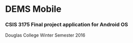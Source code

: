 # DEMS Mobile
### CSIS 3175 Final project application for Android OS
Douglas College
Winter Semester 2016 
